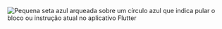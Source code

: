 ![Pequena seta azul arqueada sobre um círculo azul que indica pular o bloco ou instrução atual no aplicativo Flutter](/assets/images/docs/testing/debugging/vscode-ui/icons/step-over.png)
